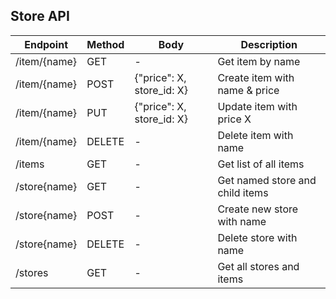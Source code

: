 ## Store API

Endpoint | Method | Body | Description |
---- | ---- | ---- | ---- |
/item/{name} | GET | - | Get item by name |
/item/{name} | POST | {"price": X, store_id: X} | Create item with name & price |
/item/{name} | PUT | {"price": X, store_id: X} | Update item with price X |
/item/{name} | DELETE | - | Delete item with name |
/items | GET | - | Get list of all items |
/store{name} | GET | - | Get named store and child items |
/store{name} | POST | - | Create new store with name |
/store{name} | DELETE | - | Delete store with name |
/stores | GET | - | Get all stores and items |
 